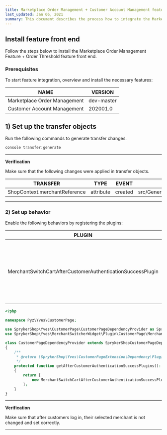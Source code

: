 ```yaml
---
title: Marketplace Order Management + Customer Account Management feature integration
last_updated: Jan 06, 2021
summary: This document describes the process how to integrate the Marketplace Order Management Feature + Order Threshold feature into a Spryker project.
---
```



## Install feature front end

Follow the steps below to install the Marketplace Order Management Feature + Order Threshold feature front end.

### Prerequisites

To start feature integration, overview and install the necessary features:

| NAME                    | VERSION |
| ---------------------------- | ----------- |
| Marketplace Order Management | dev-master  |
| Customer Account Management  | 202001.0    |

## 1) Set up the transfer objects

Run the following commands to generate transfer changes.

```bash
console transfer:generate
```

---

**Verification**

Make sure that the following changes were applied in transfer objects.

| TRANSFER  | TYPE  | EVENT | PATH  |
| ---------------- | --------- | --------- | ------------------------------- |
| ShopContext.merchantReference | attribute | created   | src/Generated/Shared/Transfer/ShopContextTransfer |

---

### 2) Set up behavior

Enable the following behaviors by registering the plugins:

| PLUGIN | DESCRIPTION | NAMESPACE|
| ------------------- | ------------------ | ------------------- |
| MerchantSwitchCartAfterCustomerAuthenticationSuccessPlugin | Sets merchant reference value to cookies if a customer's quote contains it, and the quote is not empty. | SprykerShop\Yves\MerchantSwitcherWidget\Plugin\CustomerPage |



```php
<?php

namespace Pyz\Yves\CustomerPage;

use SprykerShop\Yves\CustomerPage\CustomerPageDependencyProvider as SprykerShopCustomerPageDependencyProvider;
use SprykerShop\Yves\MerchantSwitcherWidget\Plugin\CustomerPage\MerchantSwitchCartAfterCustomerAuthenticationSuccessPlugin;

class CustomerPageDependencyProvider extends SprykerShopCustomerPageDependencyProvider
{
    /**
     * @return \SprykerShop\Yves\CustomerPageExtension\Dependency\Plugin\AfterCustomerAuthenticationSuccessPluginInterface[]
     */
    protected function getAfterCustomerAuthenticationSuccessPlugins(): array
    {
        return [
            new MerchantSwitchCartAfterCustomerAuthenticationSuccessPlugin(),
        ];
    }
}
```

---

**Verification**

Make sure that after customers log in, their selected merchant is not changed and set correctly.

---